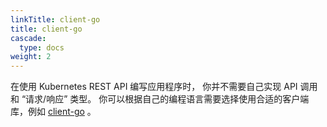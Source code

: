 ```yaml
---
linkTitle: client-go
title: client-go
cascade:
  type: docs
weight: 2
---
```


在使用 Kubernetes REST API 编写应用程序时， 你并不需要自己实现 API 调用和 “请求/响应” 类型。
你可以根据自己的编程语言需要选择使用合适的客户端库，例如 [client-go](https://github.com/kubernetes/client-go/) 。
